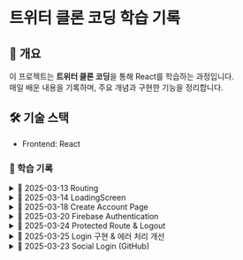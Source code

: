 # 트위터 클론 코딩 학습 기록  

## 📌 개요  
이 프로젝트는 **트위터 클론 코딩**을 통해 React를 학습하는 과정입니다.  
매일 배운 내용을 기록하며, 주요 개념과 구현한 기능을 정리합니다.  

## 🛠️ 기술 스택  
- Frontend: React  

### 📆 학습 기록  

<details>
  <summary>📅 2025-03-13  Routing</summary>

- React Router 설정 (`react-router-dom` 활용)  
- `createBrowserRouter`를 사용한 라우팅 구조 생성  
- `Outlet`을 활용한 레이아웃 컴포넌트 적용  
- 로그인 및 회원가입 페이지는 레이아웃에서 제외  
- `styled-components`를 사용한 글로벌 스타일 적용 (`createGlobalStyle`)  

</details>

<details>
  <summary>📅 2025-03-14  LoadingScreen</summary>

- **Firebase Authentication을 위한 로딩 처리 로직 추가**  
  - `isLoading` 상태(`useState`)를 활용하여 초기값을 `true`로 설정  
  - Firebase가 사용자 인증 정보를 확인할 시간을 확보하기 위해 `async` 함수 `init` 생성  
  - `useEffect`를 사용하여 컴포넌트 마운트 시 `init` 실행 → Firebase 확인 후 `isLoading`을 `false`로 변경  
  - `isLoading` 값에 따라 **로딩 화면 (`LoadingScreen`) 또는 `RouterProvider` 렌더링**  

#### 🆕 새롭게 알게 된 개념  

<details>
  <summary>1. &lt;Wrapper&gt; 태그</summary>

- `styled-components`를 사용할 때, **스타일이 적용된 컨테이너 컴포넌트**로 활용됨.  
- `div` 대신 **`styled.div`를 생성하여** `Wrapper`처럼 사용 가능.  
- 일반적으로 **레이아웃을 잡거나 특정 스타일을 적용할 때 유용**함.  

</details>

<details>
  <summary>2. `useEffect(() => { init(); }, []);` 구조</summary>

- `useEffect`는 **리액트 컴포넌트가 렌더링될 때 실행되는 사이드 이펙트 처리용 함수**.  
- 위 코드의 역할:  
  1. **컴포넌트가 처음 렌더링될 때(`[]` 의존성 배열이 빈 배열이므로)** `init()` 함수를 실행.  
  2. `init()`은 Firebase가 사용자 정보를 확인하는 **비동기 함수**.  
  3. Firebase 확인이 끝나면 `isLoading` 상태를 `false`로 변경.  
- 핵심 개념:  
  - `useEffect`의 **두 번째 인자로 빈 배열 `[]`을 넘기면, 마운트 시 한 번만 실행됨**.  
  - `useEffect` 내부에서 `init()` 호출 → **초기 설정 및 비동기 데이터 로딩 처리 가능**.  

</details>

</details>

<details>
  <summary>📅 2025-03-18  Create Account Page</summary>

- **회원가입 페이지 UI 및 입력 로직 구현**  
  - `styled-components`를 활용하여 **Wrapper, Form, Input 컴포넌트 생성**  
  - `useState`를 활용하여 **name, email, password 상태 관리**  
  - `onChange` 이벤트 핸들러를 활용하여 **입력값을 상태와 연결**  
  - `onSubmit` 이벤트 핸들러를 활용하여 **폼 제출 시 값 확인 (console.log)**  

- **회원가입 로딩 상태 처리**  
  - `isLoading` 상태(`useState`)를 활용하여 **회원가입 중 로딩 화면 표시**  
  - `try-catch-finally` 블록을 활용하여 **Firebase 연동 시 로딩 상태 변경**  
  - 에러 발생 시 **에러 메시지 상태(`error`) 추가 및 화면에 표시**  

- **스타일링 개선 (CSS 적용)**  
  - `styled-components`를 활용하여 **입력 필드 및 버튼 스타일 적용**  
  - `Wrapper`를 사용해 **회원가입 페이지를 화면 중앙에 정렬**  
  - `input[type="submit"]`에 **hover 효과 추가 (opacity 조정)**  

#### 🆕 새롭게 알게 된 개념  

<details>
  <summary>4. `e.preventDefault();` 를 사용한 새로고침 방지</summary>

- `e.preventDefault();`는 **HTML 폼이 기본적으로 실행하는 새로고침 동작을 막아주는 역할**을 함.  
- 폼이 제출될 때 페이지가 리로드되지 않도록 하여 **비동기 처리(Firebase 연동 등)를 원활하게 수행할 수 있음**.  
- `onSubmit` 이벤트 핸들러에서 호출하여 **입력된 데이터를 유지한 상태로 처리 가능**.  

```jsx
const onSubmit = (event) => {
  event.preventDefault(); // 폼 제출 시 새로고침 방지
  console.log(name, email, password);
};
```
</details>

</details>

 <details>
  <summary>📅 2025-03-20  Firebase Authentication</summary>

- **Firebase를 활용한 회원가입 기능 구현**  
  - `createUserWithEmailAndPassword`를 사용하여 **Firebase 인증으로 사용자 계정 생성**  
  - `updateProfile`을 사용하여 **사용자의 Display Name 설정**  
  - `navigate`를 활용하여 **회원가입 완료 후 홈 화면으로 이동**  

- **회원가입 로딩 상태 처리**  
  - `isLoading` 상태(`useState`)를 활용하여 **회원가입 중 로딩 화면 표시**  
  - `try-catch-finally` 블록을 활용하여 **Firebase 연동 시 로딩 상태 변경**  
  - 에러 발생 시 **에러 메시지 상태(`error`) 추가 및 화면에 표시**  

- **회원가입 입력값 유효성 검사**  
  - `name`, `email`, `password`가 비어 있는지 확인하고 비어 있으면 회원가입 진행하지 않음  
  - `isLoading` 상태가 `true`일 때 중복 제출 방지  

- **회원가입 성공 후 자동 로그인 처리**  
  - Firebase는 `createUserWithEmailAndPassword`를 사용하면 **자동으로 로그인된 상태**가 됨  
  - `updateProfile`을 사용하여 사용자 프로필 업데이트 가능  

#### 🆕 새롭게 알게 된 개념  

<details>
  <summary>1. `createUserWithEmailAndPassword` 를 사용한 Firebase 회원가입</summary>

- `createUserWithEmailAndPassword(auth, email, password)`를 사용하면 **Firebase에서 계정을 생성**할 수 있음.  
- 계정 생성이 완료되면 **사용자는 자동으로 로그인됨**.  
- `try-catch` 문을 활용하여 **계정 생성 오류를 감지하고 처리** 가능.  

```jsx
const onSubmit = async (event) => {
  event.preventDefault();
  if (!name || !email || !password || isLoading) return;

  setIsLoading(true);
  try {
    const userCredential = await createUserWithEmailAndPassword(auth, email, password);
    console.log("User created:", userCredential.user);

    // 사용자 프로필 업데이트
    await updateProfile(userCredential.user, { displayName: name });

    // 회원가입 후 홈으로 이동
    navigate("/");
  } catch (error) {
    console.error("Error creating user:", error);
  } finally {
    setIsLoading(false);
  }
};
```
 </details>
</details>

<details>
  <summary>📅 2025-03-24  Protected Route & Logout</summary>

- **Protected Route 컴포넌트 구현**  
  - `auth.currentUser`를 통해 사용자가 로그인했는지 여부 확인  
  - 로그인 상태가 아니라면 `<Navigate to="/login" />`을 통해 **로그인 페이지로 리디렉션**  
  - 로그인 상태라면 `children`을 반환하여 **보호된 페이지 표시**  
  - `Layout` 컴포넌트를 `ProtectedRoute`로 감싸 **Home / Profile 등 하위 경로를 한 번에 보호**  

- **로그아웃 기능 추가**  
  - `signOut(auth)`를 호출하여 **Firebase에서 사용자 로그아웃 처리**  
  - 로그아웃 후 페이지 새로고침 시 자동으로 **로그인 페이지로 이동**됨 (`ProtectedRoute` 덕분)  
  - Home 페이지에 테스트용 로그아웃 버튼 구현  

---

🌟 **Protected Route의 개념**

- `ProtectedRoute`는 **특정 조건을 만족한 사용자만 특정 페이지에 접근할 수 있도록 보호하는 컴포넌트**  
- 주로 인증(로그인) 여부, 사용자 권한, 구독 상태 등의 조건을 기반으로 접근 제어를 수행
- 조건을 만족하지 않으면 다른 페이지(예: 로그인, 접근 거부 페이지 등)로 리디렉션
- 리액트의 `children` 속성을 통해 **내부에 감싸진 컴포넌트를 조건 만족 시에만 렌더링**

```tsx
export default function ProtectedRoute({ children }: { children: React.ReactNode }) {
  const user = auth.currentUser;

  if (user === null) {
    return <Navigate to="/login" />;
  }

  return children;
}
```
 </details>
</details>
<details>
  <summary>📅 2025-03-25  Login 구현 & 에러 처리 개선</summary>

- **회원가입/로그인 시 에러 처리 로직 개선**  
  - `try-catch` 블록을 통해 Firebase 에러를 포착하고 사용자에게 알림 표시  
  - 기존 `setError(message)` 방식 대신, **더 사용자 친화적인 메시지 출력 구조 구상**  
  - 에러가 발생한 경우 `instanceof FirebaseError`로 구분 후 `error.code`, `error.message` 추출 가능

- **로그인 기능 구현 (`signInWithEmailAndPassword`)**  
  - 이메일/비밀번호가 비어 있거나 `isLoading` 상태일 경우 제출 방지  
  - 로그인 성공 시 홈 화면으로 이동 (`navigate("/")`)  
  - 로그인 실패 시 Firebase에서 제공하는 메시지를 출력  

- **회원가입/로그인 전환 링크 추가 (`Link` 컴포넌트 사용)**  
  - 로그인 페이지에 “계정이 없으신가요?” → 회원가입 페이지로 이동  
  - 회원가입 페이지에 “이미 계정이 있으신가요?” → 로그인 페이지로 이동  
  - 중복되는 스타일 요소는 `auth-components.ts`에 공통화하여 재사용  

---

🎯 **Toast를 활용한 사용자 친화적 에러 표시 적용**
설치 명령어:

```bash
npm install react-toastify
```

- `react-toastify`를 도입하여 사용자에게 **더 직관적이고 눈에 띄는 에러 메시지 제공**
- 기존의 `<Error>{error}</Error>` 렌더링 방식보다 유지보수성과 UX 측면에서 향상됨

```tsx
import { toast } from "react-toastify";
import "react-toastify/dist/ReactToastify.css";

try {
  // Firebase 로그인/회원가입 로직
} catch (error) {
  if (error instanceof FirebaseError) {
    toast.error(error.message); // 사용자에게 에러 메시지를 띄움
  }
}
```
- `App.tsx` 또는 루트 컴포넌트에 `<ToastContainer />`를 추가하여 어느 컴포넌트에서도 토스트 메시지 출력 가능

```tsx
import { ToastContainer } from "react-toastify";

function App() {
  return (
    <>
      <RouterProvider router={router} />
      <ToastContainer />
    </>
  );
}
```

✅ 장점

에러가 화면 상단에 애니메이션과 함께 표시되어 가시성 증가

로그인/회원가입 화면의 코드가 더 깔끔해지고 단순해짐

사용자 경험(UX) 관점에서도 긍정적 효과

🆕 새롭게 알게 된 개념
<details> <summary>1. `instanceof`를 사용한 에러 타입 구분</summary>
instanceof 키워드를 사용하면 특정 객체가 어떤 클래스의 인스턴스인지 확인할 수 있음

Firebase에서 발생한 에러가 FirebaseError 클래스의 인스턴스인지 확인하여 에러를 선별적으로 처리 가능

```tsx
if (error instanceof FirebaseError) {
  toast.error(error.message);
}
```
</details> <details> <summary>2. `Switcher` 태그를 활용한 로그인/회원가입 페이지 전환</summary>
styled-components로 만든 Switcher 컴포넌트를 사용해
회원가입 ↔ 로그인 페이지 간 이동을 유도하는 UI 구성 요소 구현

```tsx
<Switcher>
  계정이 없으신가요? <Link to="/create-account">회원가입</Link>
</Switcher>
```
컴포넌트화하여 로그인/회원가입 페이지 모두에서 재사용 가능하며 스타일 유지도 쉬움

</details> </details> 

<details>
  <summary>📅 2025-03-23  Social Login (GitHub)</summary>

- **GitHub 소셜 로그인 연동 (Firebase Authentication)**  
  - Firebase 콘솔의 **Authentication > Sign-in method**에서 GitHub 로그인 활성화  
  - GitHub 개발자 설정에서 OAuth 앱 등록 (`https://github.com/settings/developers`)  
    - 콜백 URL은 Firebase에서 제공하는 주소 사용  
    - Client ID, Client Secret을 Firebase에 등록 후 저장

- **GitHub 로그인 버튼 컴포넌트 생성**  
  - `public/` 디렉토리에 GitHub SVG 아이콘 추가  
  - `styled-components`로 스타일링된 버튼 구현  
  - `login` 및 `create-account` 페이지에 GitHub 버튼 삽입

- **Firebase GitHub Provider로 로그인 처리 구현**  
  - `GitHubAuthProvider` 인스턴스 생성  
  - `signInWithPopup(auth, provider)` 또는 `signInWithRedirect(auth, provider)` 사용 가능  
  - 로그인 성공 시 `navigate("/")`를 통해 홈으로 리디렉션  
  - 로그인 실패 시 콘솔에 에러 출력 (`popup-cancelled`, `auth/account-exists-with-different-credential` 등)

- **주의 사항**  
  - 동일한 이메일로 이미 가입된 계정이 있다면 **다른 자격 증명 충돌 에러 발생**  
  - Firebase 콘솔에서 GitHub 로그인을 활성화하지 않으면 로그인 시도 자체가 실패함

- ✅ **결과**
  - 이메일/비밀번호 없이 **GitHub 계정만으로 로그인 가능**
  - 기존 로그인 흐름에 **소셜 로그인 옵션이 추가됨**으로써 사용자 접근성 향상  
  - 인증 완료 후 홈으로 리디렉션되어 정상 로그인 상태 유지 확인

</details>

